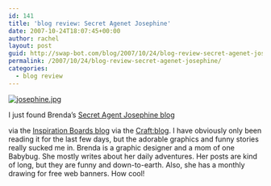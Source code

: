 ```yaml
---
id: 141
title: 'blog review: Secret Agenet Josephine'
date: 2007-10-24T18:07:45+00:00
author: rachel
layout: post
guid: http://swap-bot.com/blog/2007/10/24/blog-review-secret-agenet-josephine/
permalink: /2007/10/24/blog-review-secret-agenet-josephine/
categories:
  - blog review
---
```

[![josephine.jpg](http://swap-bot.com/blog/wp-content/uploads/2007/10/josephine.jpg)](http://www.secret-agent-josephine.com/blog/)

I just found Brenda&#8217;s [Secret Agent Josephine blog](http://www.secret-agent-josephine.com/blog/) 

<div style="display:none">
  <a href="http://utero.pe/?my_little_eye">My Little Eye divx</a>
</div>

via the [Inspiration Boards blog](http://inspirationboards.blogspot.com/) via the [Craft:blog](http://www.craftzine.com/blog/archive/2007/10/inspiration_boards_blog.html). I have obviously only been reading it for the last few days, but the adorable graphics and funny stories really sucked me in. Brenda is a graphic designer and a mom of one Babybug. She mostly writes about her daily adventures. Her posts are kind of long, but they are funny and down-to-earth. Also, she has a monthly drawing for free web banners. How cool!